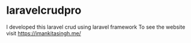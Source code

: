 # laravelcrudpro
I developed this laravel crud using laravel framework To see the website visit https://imankitasingh.me/
